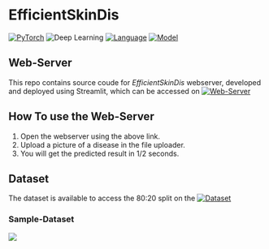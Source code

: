 # EfficientSkinDis

[![PyTorch](https://img.shields.io/badge/Framework-PyTorch-79FEE1)](https://pytorch.org)
![Deep Learning](https://img.shields.io/badge/Type-Deep%20Learning-FFAE42)
[![Language](https://img.shields.io/badge/Language-Python-0000FF)](https://www.python.org/)
[![Model](https://img.shields.io/badge/Model-EfficientNet%20B2-79FFB2)](https://pytorch.org/vision/main/models/generated/torchvision.models.efficientnet_b2.html)

## Web-Server
This repo contains source coude for *EfficientSkinDis* webserver, developed and deployed using Streamlit, which can be accessed on [![Web-Server](https://img.shields.io/badge/WebServer-Streamlit-808080)](https://xevenai-skin-detection-efficientnet.streamlit.app//)

## How To use the Web-Server
1) Open the webserver using the above link.
2) Upload a picture of a disease in the file uploader.
3) You will get the predicted result in 1/2 seconds.

## Dataset
The dataset is available to access the 80:20 split on the [![Dataset](https://img.shields.io/badge/Dataset-Drive-FFFFF)](https://drive.google.com/drive/folders/1AiDVpgy-o4ZLKXZ_yqnWWEHFYhCbrfP1?usp=share_link)

### Sample-Dataset
![](Sample-Images/Capture.PNG)
